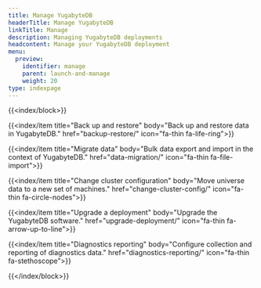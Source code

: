```yaml
---
title: Manage YugabyteDB
headerTitle: Manage YugabyteDB
linkTitle: Manage
description: Managing YugabyteDB deployments
headcontent: Manage your YugabyteDB deployment
menu:
  preview:
    identifier: manage
    parent: launch-and-manage
    weight: 20
type: indexpage
---
```


{{<index/block>}}

  {{<index/item
    title="Back up and restore"
    body="Back up and restore data in YugabyteDB."
    href="backup-restore/"
    icon="fa-thin fa-life-ring">}}

  {{<index/item
    title="Migrate data"
    body="Bulk data export and import in the context of YugabyteDB."
    href="data-migration/"
    icon="fa-thin fa-file-import">}}

  {{<index/item
    title="Change cluster configuration"
    body="Move universe data to a new set of machines."
    href="change-cluster-config/"
    icon="fa-thin fa-circle-nodes">}}

  {{<index/item
    title="Upgrade a deployment"
    body="Upgrade the YugabyteDB software."
    href="upgrade-deployment/"
    icon="fa-thin fa-arrow-up-to-line">}}

  {{<index/item
    title="Diagnostics reporting"
    body="Configure collection and reporting of diagnostics data."
    href="diagnostics-reporting/"
    icon="fa-thin fa-stethoscope">}}

{{</index/block>}}
